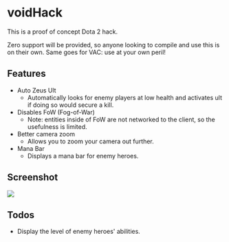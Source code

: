 voidHack
=============

This is a proof of concept Dota 2 hack.

Zero support will be provided, so anyone looking to compile and use this is on their own. Same goes for VAC: use at your own peril!


## Features

* Auto Zeus Ult
	* Automatically looks for enemy players at low health and activates ult if doing so would secure a kill.
* Disables FoW (Fog-of-War)
	* Note: entities inside of FoW are not networked to the client, so the usefulness is limited.
* Better camera zoom
	* Allows you to zoom your camera out further.
* Mana Bar
	* Displays a mana bar for enemy heroes.

## Screenshot
![](http://puu.sh/50GBL.jpg)

## Todos

* Display the level of enemy heroes' abilities.

